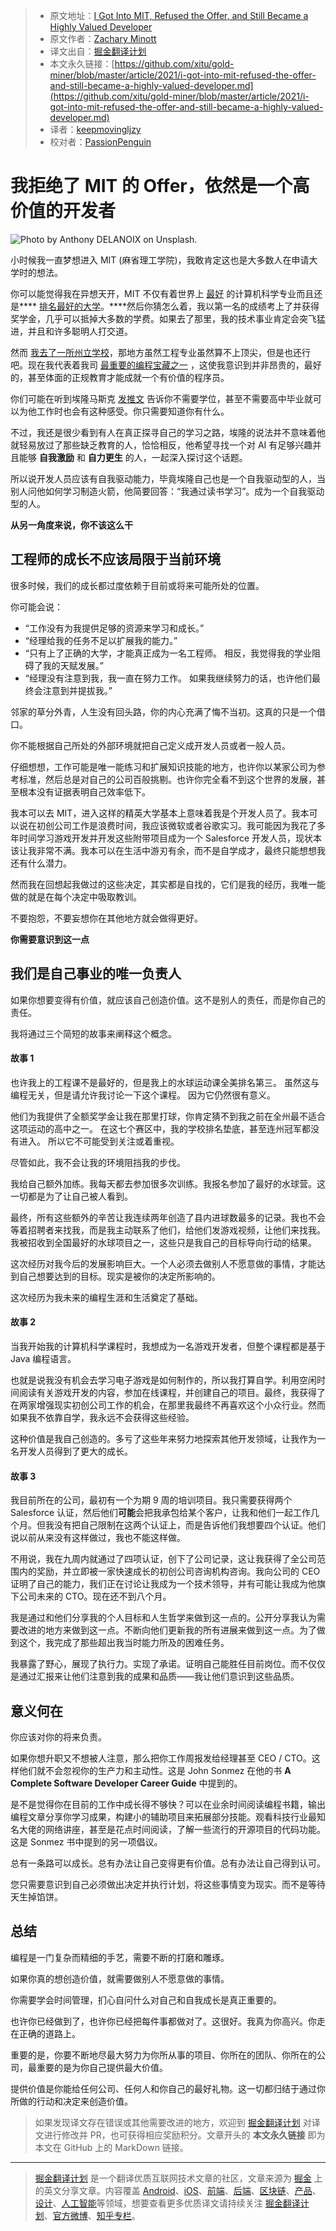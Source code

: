 > - 原文地址：[I Got Into MIT, Refused the Offer, and Still Became a Highly Valued Developer](https://medium.com/better-programming/i-got-into-mit-refused-the-offer-and-still-became-a-highly-valued-developer-a4bff1b8cac2)
> - 原文作者：[Zachary Minott](https://medium.com/@zack_minott)
> - 译文出自：[掘金翻译计划](https://github.com/xitu/gold-miner)
> - 本文永久链接：[https://github.com/xitu/gold-miner/blob/master/article/2021/i-got-into-mit-refused-the-offer-and-still-became-a-highly-valued-developer.md](https://github.com/xitu/gold-miner/blob/master/article/2021/i-got-into-mit-refused-the-offer-and-still-became-a-highly-valued-developer.md)
> - 译者：[keepmovingljzy](https://github.com/keepmovingljzy)
> - 校对者：[PassionPenguin](https://github.com/PassionPenguin)

# 我拒绝了 MIT 的 Offer，依然是一个高价值的开发者

![Photo by [Anthony DELANOIX](https://unsplash.com/@anthonydelanoix?utm_source=medium&utm_medium=referral) on [Unsplash](https://unsplash.com?utm_source=medium&utm_medium=referral).](https://cdn-images-1.medium.com/max/11232/0*pqI507rUeD-sclHu)

小时候我一直梦想进入 MIT (麻省理工学院)，我敢肯定这也是大多数人在申请大学时的想法。

你可以能觉得我在异想天开，MIT 不仅有着世界上 [最好](https://www.businessinsider.com/best-computer-science-schools-in-the-world-2018-3#1-massachusetts-institute-of-technology-mit-50) 的计算机科学专业而且还是**** [排名最好的大学](https://news.mit.edu/2020/qs-world%E2%80%99s-no-1-university-2020-21-0609#:~:text=for%202020%2021-,QS%20ranks%20MIT%20the%20world's%20No.,first%20in%2012%20subject%20areas.)。****然后你猜怎么着，我以第一名的成绩考上了并获得奖学金，几乎可以抵掉大多数的学费。如果去了那里，我的技术事业肯定会突飞猛进，并且和许多聪明人打交道。

然而 [我去了一所州立学校](https://medium.com/the-ascent/4-brutally-honest-reasons-why-i-declined-my-offer-to-the-worlds-best-university-for-a-state-school-6a70d8a452e7)，那地方虽然工程专业虽然算不上顶尖，但是也还行吧。现在我代表着我司 [最重要的编程宝藏之一](https://medium.com/better-programming/how-i-made-myself-a-more-valuable-programmer-in-6-months-and-how-you-can-too-97f3323f9035) ，这使我意识到并非昂贵的，最好的，甚至体面的正规教育才能成就一个有价值的程序员。

你们可能在听到埃隆马斯克 [发推文](https://www.inc.com/jeff-haden/if-you-want-to-work-at-tesla-elon-musk-just-tweeted-he-doesnt-care-if-you-even-graduated-high-school-it-might-be-smartest-thing-hes-ever-said.html#:~:text=Musk%20doesn't%20care%20whether,will%20have%20to%20demonstrate%20knowledge.) 告诉你不需要学位，甚至不需要高中毕业就可以为他工作时也会有这种感受。你只需要知道你有什么。

不过，我还是很少看到有人在真正探寻自己的学习之路，埃隆的说法并不意味着他就轻易放过了那些缺乏教育的人，恰恰相反，他希望寻找一个对 AI 有足够兴趣并且能够 **自我激励** 和 **自力更生** 的人，一起深入探讨这个话题。

所以说开发人员应该有自我驱动能力，毕竟埃隆自己也是一个自我驱动型的人，当别人问他如何学习制造火箭，他简要回答：“我通过读书学习”。成为一个自我驱动型的人。

**从另一角度来说，你不该这么干**

## 工程师的成长不应该局限于当前环境

很多时候，我们的成长都过度依赖于目前或将来可能所处的位置。

你可能会说：

- “工作没有为我提供足够的资源来学习和成长。”
- “经理给我的任务不足以扩展我的能力。”
- “只有上了正确的大学，才能真正成为一名工程师。 相反，我觉得我的学业阻碍了我的天赋发展。”
- “经理没有注意到我，我一直在努力工作。 如果我继续努力的话，也许他们最终会注意到并提拔我。”

邻家的草分外青，人生没有回头路，你的内心充满了悔不当初。这真的只是一个借口。

你不能根据自己所处的外部环境就把自己定义成开发人员或者一般人员。

仔细想想，工作可能是唯一能练习和扩展知识技能的地方，也许你以某家公司为参考标准，然后总是对自己的公司百般挑剔。也许你完全看不到这个世界的发展，甚至根本没有证据表明自己效率低下。

我本可以去 MIT，进入这样的精英大学基本上意味着我是个开发人员了。我本可以说在初创公司工作是浪费时间，我应该微软或者谷歌实习。我可能因为我花了多年时间学习游戏开发并开发这些附带项目成为一个 Salesforce 开发人员，现状本该让我非常不满。我本可以在生活中游刃有余，而不是自学成才，最终只能想想我还有什么潜力。

然而我在回想起我做过的这些决定，其实都是自找的，它们是我的经历，我唯一能做的就是在每个决定中吸取教训。

不要抱怨，不要妄想你在其他地方就会做得更好。

**你需要意识到这一点**

## 我们是自己事业的唯一负责人

如果你想要变得有价值，就应该自己创造价值。这不是别人的责任，而是你自己的责任。

我将通过三个简短的故事来阐释这个概念。

#### 故事 1

也许我上的工程课不是最好的，但是我上的水球运动课全美排名第三。 虽然这与编程无关，但是请允许我讨论一下这个课程。 因为它仍然很有意义。

他们为我提供了全额奖学金让我在那里打球，你肯定猜不到我之前在全州最不适合这项运动的高中之一。 在这七个赛区中，我的学校排名垫底，甚至连州冠军都没有进入。 所以它不可能受到关注或着重视。

尽管如此，我不会让我的环境阻挡我的步伐。

我给自己额外加练。我每天都去参加很多次训练。我报名参加了最好的水球营。这一切都是为了让自己被人看到。

最终，所有这些额外的辛苦让我连续两年创造了县内进球数最多的记录。我也不会等着招聘者来找我，而是我主动联系了他们，给他们发游戏视频，让他们来找我。我被招收到全国最好的水球项目之一，这些只是我自己的目标导向行动的结果。

这次经历对我今后的发展影响巨大。一个人必须去做别人不愿意做的事情，才能达到自己想要达到的目标。现实是被你的决定所影响的。

这次经历为我未来的编程生涯和生活奠定了基础。

#### 故事 2

当我开始我的计算机科学课程时，我想成为一名游戏开发者，但整个课程都是基于 Java 编程语言。

也就是说我没有机会去学习电子游戏是如何制作的，所以我打算自学。利用空闲时间阅读有关游戏开发的内容，参加在线课程，并创建自己的项目。最终，我获得了在两家增强现实初创公司工作的机会，在那里我最终不再喜欢这个小众行业。然而如果我不依靠自学，我永远不会获得这些经验。

这种价值是我自己创造的。多亏了这些年来努力地探索其他开发领域，让我作为一名开发人员得到了更大的成长。

#### 故事 3

我目前所在的公司，最初有一个为期 9 周的培训项目。我只需要获得两个 Salesforce 认证，然后他们**可能**会把我承包给某个客户，让我和他们一起工作几个月。但我没有把自己限制在这两个认证上，而是告诉他们我想要四个认证。他们说以前从来没有这样做过，我也不能这样做。

不用说，我在九周内就通过了四项认证，创下了公司记录，这让我获得了全公司范围内的奖励，并立即被一家快速成长的初创公司咨询机构咨询。我向公司的 CEO 证明了自己的能力，我们正在讨论让我成为一个技术领导，并有可能让我成为他旗下公司未来的 CTO。现在还不到八个月。

我是通过和他们分享我的个人目标和人生哲学来做到这一点的。公开分享我认为需要改进的地方来做到这一点。不断向他们更新我的所有进展来做到这一点。为了做到这个，我完成了那些超出我当时能力所及的困难任务。

我暴露了野心，展现了执行力。实现了承诺。证明自己能胜任目前岗位。而不仅仅是通过汇报来让他们注意到我的成果和品质——我让他们意识到这些品质。

## 意义何在

你应该对你的将来负责。

如果你想升职又不想被人注意，那么把你工作周报发给经理甚至 CEO / CTO。这样他们就不会忽视你的生产力和主动性。这是 John Sonmez 在他的书 **A Complete Software Developer Career Guide** 中提到的。

是不是觉得你在目前的工作中成长得不够快？可以在业余时间阅读编程书籍，输出编程文章分享你学习成果，构建小的辅助项目来拓展部分技能。观看科技行业最知名大佬的网络讲座，甚至是花点时间阅读，了解一些流行的开源项目的代码功能。这是 Sonmez 书中提到的另一项倡议。

总有一条路可以成长。总有办法让自己变得更有价值。总有办法让自己得到认可。

您只需要意识到自己必须做出决定并执行计划，将这些事情变为现实。而不是等待天生掉馅饼。

## 总结

编程是一门复杂而精细的手艺，需要不断的打磨和雕琢。

如果你真的想创造价值，就需要做别人不愿意做的事情。

你需要学会时间管理，扪心自问什么对自己和自我成长是真正重要的。

也许你已经做到了，也许你已经把每件事都做对了。这很好。我真为你高兴。你走在正确的道路上。

重要的是，你要不断地尽最大努力为你所从事的项目、你所在的团队、你所在的公司，最重要的是为你自己提供最大价值。

提供价值是你能给任何公司、任何人和你自己的最好礼物。这一切都归结于通过你所做的行动和决定来创造价值。

> 如果发现译文存在错误或其他需要改进的地方，欢迎到 [掘金翻译计划](https://github.com/xitu/gold-miner) 对译文进行修改并 PR，也可获得相应奖励积分。文章开头的 **本文永久链接** 即为本文在 GitHub 上的 MarkDown 链接。

------

> [掘金翻译计划](https://github.com/xitu/gold-miner) 是一个翻译优质互联网技术文章的社区，文章来源为 [掘金](https://juejin.im) 上的英文分享文章。内容覆盖 [Android](https://github.com/xitu/gold-miner#android)、[iOS](https://github.com/xitu/gold-miner#ios)、[前端](https://github.com/xitu/gold-miner#前端)、[后端](https://github.com/xitu/gold-miner#后端)、[区块链](https://github.com/xitu/gold-miner#区块链)、[产品](https://github.com/xitu/gold-miner#产品)、[设计](https://github.com/xitu/gold-miner#设计)、[人工智能](https://github.com/xitu/gold-miner#人工智能)等领域，想要查看更多优质译文请持续关注 [掘金翻译计划](https://github.com/xitu/gold-miner)、[官方微博](http://weibo.com/juejinfanyi)、[知乎专栏](https://zhuanlan.zhihu.com/juejinfanyi)。
